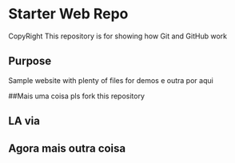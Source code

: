 # Starter Web Repo
CopyRight
This repository is for showing how Git and GitHub work

## Purpose

Sample website with plenty of files for demos
e outra por aqui


##Mais uma coisa
pls fork this repository
## LA via
## Agora mais outra coisa
